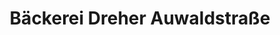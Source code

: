 ---
title: "Bäckerei Dreher Auwaldstraße"
url: /freiburg-im-breisgau/baeckerei-dreher-auwaldstrasse/
shop: Bäckerei
---